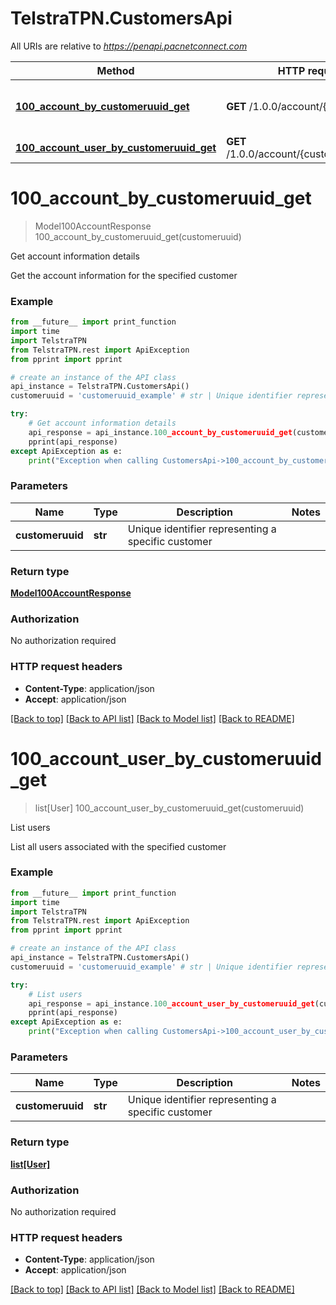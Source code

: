 # TelstraTPN.CustomersApi

All URIs are relative to *https://penapi.pacnetconnect.com*

Method | HTTP request | Description
------------- | ------------- | -------------
[**100_account_by_customeruuid_get**](CustomersApi.md#100_account_by_customeruuid_get) | **GET** /1.0.0/account/{customeruuid} | Get account information details
[**100_account_user_by_customeruuid_get**](CustomersApi.md#100_account_user_by_customeruuid_get) | **GET** /1.0.0/account/{customeruuid}/user | List users


# **100_account_by_customeruuid_get**
> Model100AccountResponse 100_account_by_customeruuid_get(customeruuid)

Get account information details

Get the account information for the specified customer

### Example 
```python
from __future__ import print_function
import time
import TelstraTPN
from TelstraTPN.rest import ApiException
from pprint import pprint

# create an instance of the API class
api_instance = TelstraTPN.CustomersApi()
customeruuid = 'customeruuid_example' # str | Unique identifier representing a specific customer

try: 
    # Get account information details
    api_response = api_instance.100_account_by_customeruuid_get(customeruuid)
    pprint(api_response)
except ApiException as e:
    print("Exception when calling CustomersApi->100_account_by_customeruuid_get: %s\n" % e)
```

### Parameters

Name | Type | Description  | Notes
------------- | ------------- | ------------- | -------------
 **customeruuid** | **str**| Unique identifier representing a specific customer | 

### Return type

[**Model100AccountResponse**](Model100AccountResponse.md)

### Authorization

No authorization required

### HTTP request headers

 - **Content-Type**: application/json
 - **Accept**: application/json

[[Back to top]](#) [[Back to API list]](../README.md#documentation-for-api-endpoints) [[Back to Model list]](../README.md#documentation-for-models) [[Back to README]](../README.md)

# **100_account_user_by_customeruuid_get**
> list[User] 100_account_user_by_customeruuid_get(customeruuid)

List users

List all users associated with the specified customer

### Example 
```python
from __future__ import print_function
import time
import TelstraTPN
from TelstraTPN.rest import ApiException
from pprint import pprint

# create an instance of the API class
api_instance = TelstraTPN.CustomersApi()
customeruuid = 'customeruuid_example' # str | Unique identifier representing a specific customer

try: 
    # List users
    api_response = api_instance.100_account_user_by_customeruuid_get(customeruuid)
    pprint(api_response)
except ApiException as e:
    print("Exception when calling CustomersApi->100_account_user_by_customeruuid_get: %s\n" % e)
```

### Parameters

Name | Type | Description  | Notes
------------- | ------------- | ------------- | -------------
 **customeruuid** | **str**| Unique identifier representing a specific customer | 

### Return type

[**list[User]**](User.md)

### Authorization

No authorization required

### HTTP request headers

 - **Content-Type**: application/json
 - **Accept**: application/json

[[Back to top]](#) [[Back to API list]](../README.md#documentation-for-api-endpoints) [[Back to Model list]](../README.md#documentation-for-models) [[Back to README]](../README.md)

